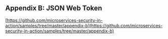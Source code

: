 ## Appendix B: JSON Web Token

[https://github.com/microservices-security-in-action/samples/tree/master/appendix-b](https://github.com/microservices-security-in-action/samples/tree/master/appendix-b)
